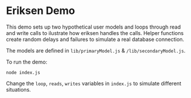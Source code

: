 # Eriksen Demo

This demo sets up two hypothetical user models and loops through read and write calls to ilustrate how eriksen handles the calls. Helper functions create random delays and failures to simulate a real database connection.

The models are defined in `lib/primaryModel.js` & `/lib/secondaryModel.js`.

To run the demo:
```
node index.js
```

Change the `loop`, `reads`, `writes` variables in `index.js` to simulate different situations. 
